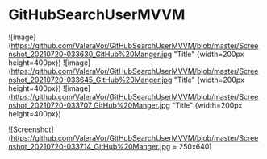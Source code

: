 # GitHubSearchUserMVVM

![image](https://github.com/ValeraVor/GitHubSearchUserMVVM/blob/master/Screenshot_20210720-033630_GitHub%20Manger.jpg "Title" {width=200px height=400px})
![image](https://github.com/ValeraVor/GitHubSearchUserMVVM/blob/master/Screenshot_20210720-033645_GitHub%20Manger.jpg "Title" {width=200px height=400px})
![image](https://github.com/ValeraVor/GitHubSearchUserMVVM/blob/master/Screenshot_20210720-033707_GitHub%20Manger.jpg "Title" {width=200px height=400px})

![Screenshot](https://github.com/ValeraVor/GitHubSearchUserMVVM/blob/master/Screenshot_20210720-033714_GitHub%20Manger.jpg = 250x640)
